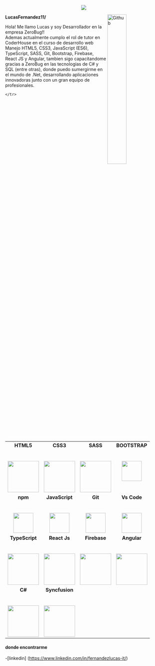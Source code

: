 <p align="center"><img src="https://i.imgur.com/A6bWGFl.gif"/></p>


**LucasFernandez11/**
<img width="35%" align="right" alt="Github" src="https://user-images.githubusercontent.com/48678280/88862734-4903af80-d201-11ea-968b-9c939d88a37c.gif" />

Hola! Me llamo Lucas y soy Desarrollador en la empresa ZeroBug!!<br> 
Ademas actualmente cumplo el rol de tutor en CoderHouse en el curso de desarrollo web <br>
Manejo HTML5, CSS3, JavaScript (ES6), TypeScript, SASS, Git, Bootstrap, Firebase, React JS y Angular, tambien sigo capacitandome gracias a ZeroBug en las tecnologias de C# y SQL (entre otras), donde puedo sumergirme en el mundo de .Net, desarrollando aplicaciones innovadoras junto con un gran equipo de profesionales.

<table>
  <tbody>
    <tr valign="top">
      <td width="25%" align="center">
	      <span><strong>HTML5</strong></span><br><br><br>
        <img height="100px" src="https://cdn.svgporn.com/logos/html-5.svg">
      </td>
      <td width="25%" align="center">
	      <span><strong>CSS3</strong></span><br><br><br>
        <img height="100px" src="https://cdn.svgporn.com/logos/css-3.svg">
      </td>
      <td width="25%" align="center">
        <span><strong>SASS</strong></span><br><br><br>
        <img height="100px" src="https://upload.wikimedia.org/wikipedia/commons/thumb/9/96/Sass_Logo_Color.svg/2560px-Sass_Logo_Color.svg.png">
      </td>
      <td width="25%" align="center">
        <span><strong>BOOTSTRAP</strong></span><br><br><br>
        <img height="64px" src="https://upload.wikimedia.org/wikipedia/commons/thumb/b/b2/Bootstrap_logo.svg/1200px-Bootstrap_logo.svg.png">
      </td>
    </tr>
    <tr valign="top">
      <td width="25%" align="center">
        <span><strong>npm</strong></span><br><br><br>
        <img height="64px" src="https://upload.wikimedia.org/wikipedia/commons/thumb/d/db/Npm-logo.svg/2560px-Npm-logo.svg.png">
      </td>
      <td width="25%" align="center">
        <span><strong>JavaScript</strong></span><br><br><br>
        <img height="64px" src="https://cdn.svgporn.com/logos/javascript.svg">
      </td>
      <td width="25%" align="center">
        <span><strong>Git</strong></span><br><br><br>
        <img height="64px" src="https://cdn.svgporn.com/logos/git-icon.svg">
      </td>
      <td width="25%" align="center">
        <span><strong>Vs Code</strong></span><br><br><br>
        <img height="64px" src="https://cdn.svgporn.com/logos/visual-studio-code.svg">
      </td>
    </tr>
    <tr valign="top">
      <td width="25%" align="center">
        <span><strong>TypeScript</strong></span><br><br><br>
        <img height="100px" src="https://cdn.worldvectorlogo.com/logos/typescript-2.svg">
      </td>
      <td width="25%" align="center">
        <span><strong>React Js</strong></span><br><br><br>
        <img height="100px" src="https://cdn.worldvectorlogo.com/logos/react-1.svg">
      </td>
      <td width="25%" align="center">
        <span><strong>Firebase</strong></span><br><br><br>
        <img height="100px" src="https://www.vectorlogo.zone/logos/firebase/firebase-ar21.png">
      </td>
      <td width="25%" align="center">
        <span><strong>Angular</strong></span><br><br><br>
        <img height="100px" src="https://upload.wikimedia.org/wikipedia/commons/thumb/c/cf/Angular_full_color_logo.svg/640px-Angular_full_color_logo.svg.png">
      </td>
    </tr>
    <tr valign="top">
      <td width="25%" align="center">
        <span><strong>C#</strong></span><br><br><br>
        <img height="100px" src="https://static.cdnlogo.com/logos/c/27/c.svg">
      </td>
      <td width="25%" align="center">
        <span><strong>Syncfusion</strong></span><br><br><br>
        <img height="100px" src="https://cdn.syncfusion.com/content/images/company-logos/Syncfusion_Logo_Image.png">
      </td>
      
    </tr>

  </tbody>
</table>

#### donde encontrarme
-[linkedin] (https://www.linkedin.com/in/fernandezlucas-it/)
